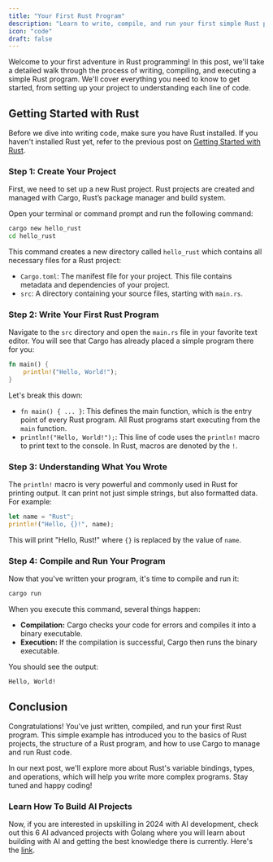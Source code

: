 ```yaml
---
title: "Your First Rust Program"
description: "Learn to write, compile, and run your first simple Rust program. Understand the basics of Rust compilation and execution."
icon: "code"
draft: false
---
```


Welcome to your first adventure in Rust programming! In this post, we'll take a detailed walk through the process of writing, compiling, and executing a simple Rust program. We'll cover everything you need to know to get started, from setting up your project to understanding each line of code.

## Getting Started with Rust

Before we dive into writing code, make sure you have Rust installed. If you haven't installed Rust yet, refer to the previous post on [Getting Started with Rust](#).

### Step 1: Create Your Project

First, we need to set up a new Rust project. Rust projects are created and managed with Cargo, Rust’s package manager and build system.

Open your terminal or command prompt and run the following command:

```bash
cargo new hello_rust
cd hello_rust
```

This command creates a new directory called `hello_rust` which contains all necessary files for a Rust project:

- `Cargo.toml`: The manifest file for your project. This file contains metadata and dependencies of your project.
- `src`: A directory containing your source files, starting with `main.rs`.

### Step 2: Write Your First Rust Program

Navigate to the `src` directory and open the `main.rs` file in your favorite text editor. You will see that Cargo has already placed a simple program there for you:

```rust
fn main() {
    println!("Hello, World!");
}
```

Let's break this down:

- `fn main() { ... }`: This defines the main function, which is the entry point of every Rust program. All Rust programs start executing from the `main` function.
- `println!("Hello, World!");`: This line of code uses the `println!` macro to print text to the console. In Rust, macros are denoted by the `!`.

### Step 3: Understanding What You Wrote

The `println!` macro is very powerful and commonly used in Rust for printing output. It can print not just simple strings, but also formatted data. For example:

```rust
let name = "Rust";
println!("Hello, {}!", name);
```

This will print "Hello, Rust!" where `{}` is replaced by the value of `name`.

### Step 4: Compile and Run Your Program

Now that you've written your program, it's time to compile and run it:

```bash
cargo run
```

When you execute this command, several things happen:

- **Compilation:** Cargo checks your code for errors and compiles it into a binary executable.
- **Execution:** If the compilation is successful, Cargo then runs the binary executable.

You should see the output:

```
Hello, World!
```

## Conclusion

Congratulations! You've just written, compiled, and run your first Rust program. This simple example has introduced you to the basics of Rust projects, the structure of a Rust program, and how to use Cargo to manage and run Rust code.

In our next post, we'll explore more about Rust's variable bindings, types, and operations, which will help you write more complex programs. Stay tuned and happy coding!

### Learn How To Build AI Projects

Now, if you are interested in upskilling in 2024 with AI development, check out this 6 AI advanced projects with Golang where you will learn about building with AI and getting the best knowledge there is currently. Here's the [link](https://akhilsharmatech.gumroad.com/l/zgxqq).
